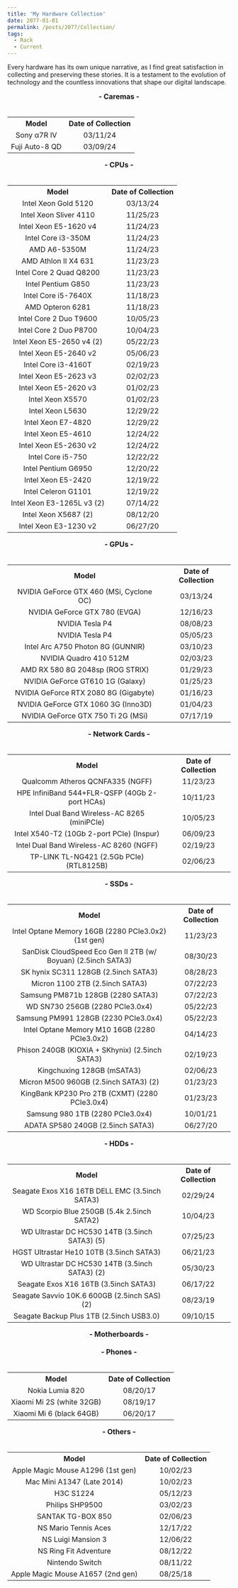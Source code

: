 ```yaml
---
title: 'My Hardware Collection'
date: 2077-01-01
permalink: /posts/2077/Collection/
tags:
  - Rack
  - Current
---
```

<style>
  table, th, td {
  border: 0px;
  text-align: center;
}
.subtitle{ 
    font-size: 16px;           
    width: 100%;  
    height: 40px; 
    text-align:center     
} 
</style>
<p>Every hardware has its own unique narrative, as I find great satisfaction in collecting and preserving these stories. It is a testament to the evolution of technology and the countless innovations that shape our digital landscape.</p>

<div class="subtitle"><b>- Caremas -</b></div>
<table>
<tr>
  <th>Model</th>
  <th>Date of Collection</th>
</tr>
<tr>
  <td>Sony α7R IV</td>
  <td>03/11/24</td>
</tr>
<tr>
  <td>Fuji Auto-8 QD</td>
  <td>03/09/24</td>
</tr>
</table>

<div class="subtitle"><b>- CPUs -</b></div>
<table>
<tr>
  <th>Model</th>
  <th>Date of Collection</th>
</tr>
<tr>
  <td>Intel Xeon Gold 5120</td>
  <td>03/13/24</td>
</tr>
<tr>
  <td>Intel Xeon Sliver 4110</td>
  <td>11/25/23</td>
</tr>
<tr>
  <td>Intel Xeon E5-1620 v4</td>
  <td>11/24/23</td>
</tr>
<tr>
  <td>Intel Core i3-350M</td>
  <td>11/24/23</td>
</tr>
<tr>
  <td>AMD A6-5350M</td>
  <td>11/24/23</td>
</tr>
<tr>
  <td>AMD Athlon II X4 631</td>
  <td>11/23/23</td>
</tr>
<tr>
  <td>Intel Core 2 Quad Q8200</td>
  <td>11/23/23</td>
</tr>
<tr>
  <td>Intel Pentium G850</td>
  <td>11/23/23</td>
</tr>
<tr>
  <td>Intel Core i5-7640X</td>
  <td>11/18/23</td>
</tr>
<tr>
  <td>AMD Opteron 6281</td>
  <td>11/18/23</td>
</tr>
<tr>
  <td>Intel Core 2 Duo T9600</td>
  <td>10/05/23</td>
</tr>
<tr>
  <td>Intel Core 2 Duo P8700</td>
  <td>10/04/23</td>
</tr>
<tr>
  <td>Intel Xeon E5-2650 v4 (2)</td>
  <td>05/22/23</td>
</tr>
<tr>
  <td>Intel Xeon E5-2640 v2</td>
  <td>05/06/23</td>
</tr>
<tr>
  <td>Intel Core i3-4160T</td>
  <td>02/19/23</td>
</tr>
<tr>
  <td>Intel Xeon E5-2623 v3</td>
  <td>02/02/23</td>
</tr>
<tr>
  <td>Intel Xeon E5-2620 v3</td>
  <td>01/02/23</td>
</tr>
<tr>
  <td>Intel Xeon X5570</td>
  <td>01/02/23</td>
</tr>
<tr>
  <td>Intel Xeon L5630</td>
  <td>12/29/22</td>
</tr>
<tr>
  <td>Intel Xeon E7-4820</td>
  <td>12/29/22</td>
</tr>
<tr>
  <td>Intel Xeon E5-4610</td>
  <td>12/24/22</td>
</tr>
<tr>
  <td>Intel Xeon E5-2630 v2</td>
  <td>12/24/22</td>
</tr>
<tr>
  <td>Intel Core i5-750</td>
  <td>12/22/22</td>
</tr>
<tr>
  <td>Intel Pentium G6950</td>
  <td>12/20/22</td>
</tr>
<tr>
  <td>Intel Xeon E5-2420</td>
  <td>12/19/22</td>
</tr>
<tr>
  <td>Intel Celeron G1101</td>
  <td>12/19/22</td>
</tr>
<tr>
  <td>Intel Xeon E3-1265L v3 (2)</td>
  <td>07/14/22</td>
</tr>
<tr>
  <td>Intel Xeon X5687 (2)</td>
  <td>08/12/20</td>
</tr>
<tr>
  <td>Intel Xeon E3-1230 v2</td>
  <td>06/27/20</td>
</tr>
</table>

<div class="subtitle"><b>- GPUs -</b></div>
<table>
<tr>
  <th>Model</th>
  <th>Date of Collection</th>
</tr>
<tr>
  <td>NVIDIA GeForce GTX 460 (MSi, Cyclone OC)</td>
  <td>03/13/24</td>
</tr>
<tr>
  <td>NVIDIA GeForce GTX 780 (EVGA)</td>
  <td>12/16/23</td>
</tr>
<tr>
  <td>NVIDIA Tesla P4</td>
  <td>08/08/23</td>
</tr>
<tr>
  <td>NVIDIA Tesla P4</td>
  <td>05/05/23</td>
</tr>
<tr>
  <td>Intel Arc A750 Photon 8G (GUNNIR)</td>
  <td>03/10/23</td>
</tr>
<tr>
  <td>NVIDIA Quadro 410 512M</td>
  <td>02/03/23</td>
</tr>
<tr>
  <td>AMD RX 580 8G 2048sp (ROG STRIX)</td>
  <td>01/29/23</td>
</tr>
<tr>
  <td>NVIDIA GeForce GT610 1G (Galaxy)</td>
  <td>01/25/23</td>
</tr>
<tr>
  <td>NVIDIA GeForce RTX 2080 8G (Gigabyte)</td>
  <td>01/16/23</td>
</tr>
<tr>
  <td>NVIDIA GeForce GTX 1060 3G (Inno3D)</td>
  <td>01/04/23</td>
</tr>
<tr>
  <td>NVIDIA GeForce GTX 750 Ti 2G (MSi)</td>
  <td>07/17/19</td>
</tr>
</table>

<div class="subtitle"><b>- Network Cards -</b></div>
<table>
<tr>
  <th>Model</th>
  <th>Date of Collection</th>
</tr>
<tr>
  <td>Qualcomm Atheros QCNFA335 (NGFF)</td>
  <td>11/23/23</td>
</tr>
<tr>
  <td>HPE InfiniBand 544+FLR-QSFP (40Gb 2-port HCAs)</td>
  <td>10/11/23</td>
</tr>
<tr>
  <td>Intel Dual Band Wireless-AC 8265 (miniPCIe)</td>
  <td>10/05/23</td>
</tr>
<tr>
  <td>Intel X540-T2 (10Gb 2-port PCIe) (Inspur)</td>
  <td>06/09/23</td>
</tr>
<tr>
  <td>Intel Dual Band Wireless-AC 8260 (NGFF)</td>
  <td>02/19/23</td>
</tr>
<tr>
  <td>TP-LINK TL-NG421 (2.5Gb PCIe) (RTL8125B)</td>
  <td>02/06/23</td>
</tr>
</table>

<div class="subtitle"><b>- SSDs -</b></div>
<table>
<tr>
  <th>Model</th>
  <th>Date of Collection</th>
</tr>
<tr>
  <td>Intel Optane Memory 16GB (2280 PCIe3.0x2) (1st gen)</td>
  <td>11/23/23</td>
</tr>
<tr>
  <td>SanDisk CloudSpeed Eco Gen II 2TB (w/ Boyuan) (2.5inch SATA3)</td>
  <td>08/30/23</td>
</tr>
<tr>
  <td>SK hynix SC311 128GB (2.5inch SATA3)</td>
  <td>08/28/23</td>
</tr>
<tr>
  <td>Micron 1100 2TB (2.5inch SATA3)</td>
  <td>07/22/23</td>
</tr>
<tr>
  <td>Samsung PM871b 128GB (2280 SATA3)</td>
  <td>07/22/23</td>
</tr>
<tr>
  <td>WD SN730 256GB (2280 PCIe3.0x4)</td>
  <td>05/22/23</td>
</tr>
<tr>
  <td>Samsung PM991 128GB (2230 PCIe3.0x4)</td>
  <td>05/22/23</td>
</tr>
<tr>
  <td>Intel Optane Memory M10 16GB (2280 PCIe3.0x2)</td>
  <td>04/14/23</td>
</tr>
<tr>
  <td>Phison 240GB (KIOXIA + SKhynix) (2.5inch SATA3)</td>
  <td>02/19/23</td>
</tr>
<tr>
  <td>Kingchuxing 128GB (mSATA3)</td>
  <td>02/06/23</td>
</tr>
<tr>
  <td>Micron M500 960GB (2.5inch SATA3) (2)</td>
  <td>01/23/23</td>
</tr>
<tr>
  <td>KingBank KP230 Pro 2TB (CXMT) (2280 PCIe3.0x4)</td>
  <td>01/23/23</td>
</tr>
<tr>
  <td>Samsung 980 1TB (2280 PCIe3.0x4)</td>
  <td>10/01/21</td>
</tr>
<tr>
  <td>ADATA SP580 240GB (2.5inch SATA3)</td>
  <td>06/27/20</td>
</tr>
</table>

<div class="subtitle"><b>- HDDs -</b></div>
<table>
<tr>
  <th>Model</th>
  <th>Date of Collection</th>
</tr>
<tr>
  <td>Seagate Exos X16 16TB DELL EMC (3.5inch SATA3)</td>
  <td>02/29/24</td>
</tr>
<tr>
  <td>WD Scorpio Blue 250GB (5.4k 2.5inch SATA2)</td>
  <td>10/04/23</td>
</tr>
<tr>
  <td>WD Ultrastar DC HC530 14TB (3.5inch SATA3) (5)</td>
  <td>07/25/23</td>
</tr>
<tr>
  <td>HGST Ultrastar He10 10TB (3.5inch SATA3)</td>
  <td>06/21/23</td>
</tr>
<tr>
  <td>WD Ultrastar DC HC530 14TB (3.5inch SATA3) (2)</td>
  <td>05/30/23</td>
</tr>
<tr>
  <td>Seagate Exos X16 16TB (3.5inch SATA3)</td>
  <td>06/17/22</td>
</tr>
<tr>
  <td>Seagate Savvio 10K.6 600GB (2.5inch SAS) (2)</td>
  <td>08/23/19</td>
</tr>
<tr>
  <td>Seagate Backup Plus 1TB (2.5inch USB3.0)</td>
  <td>09/10/15</td>
</tr>
</table>

<div class="subtitle"><b>- Motherboards -</b></div>

<div class="subtitle"><b>- Phones -</b></div>
<table>
<tr>
  <th>Model</th>
  <th>Date of Collection</th>
</tr>
<tr>
  <td>Nokia Lumia 820</td>
  <td>08/20/17</td>
</tr>
<tr>
  <td>Xiaomi Mi 2S (white 32GB)</td>
  <td>08/19/17</td>
</tr>
<tr>
  <td>Xiaomi Mi 6 (black 64GB)</td>
  <td>06/20/17</td>
</tr>
</table>

<div class="subtitle"><b>- Others -</b></div>
<table>
<tr>
  <th>Model</th>
  <th>Date of Collection</th>
</tr>
<tr>
  <td>Apple Magic Mouse A1296 (1st gen)</td>
  <td>10/02/23</td>
</tr>
<tr>
  <td>Mac Mini A1347 (Late 2014)</td>
  <td>10/02/23</td>
</tr>
<tr>
  <td>H3C S1224</td>
  <td>05/12/23</td>
</tr>
<tr>
  <td>Philips SHP9500</td>
  <td>03/02/23</td>
</tr>
<tr>
  <td>SANTAK TG-BOX 850</td>
  <td>02/06/23</td>
</tr>
<tr>
  <td>NS Mario Tennis Aces</td>
  <td>12/17/22</td>
</tr>
<tr>
  <td>NS Luigi Mansion 3</td>
  <td>12/06/22</td>
</tr>
<tr>
  <td>NS Ring Fit Adventure</td>
  <td>08/12/22</td>
</tr>
<tr>
  <td>Nintendo Switch</td>
  <td>08/11/22</td>
</tr>
<tr>
  <td>Apple Magic Mouse A1657 (2nd gen)</td>
  <td>08/25/18</td>
</tr>
</table>

<div style="text-align:center">
<script type="text/javascript" src="//rf.revolvermaps.com/0/0/8.js?i=5sgot2dxrbg&amp;m=0c&amp;c=ff0000&amp;cr1=ffffff&amp;f=calibri&amp;l=49&amp;s=200&amp;cw=ffffff&amp;cb=000000" async="async"></script>
</div>